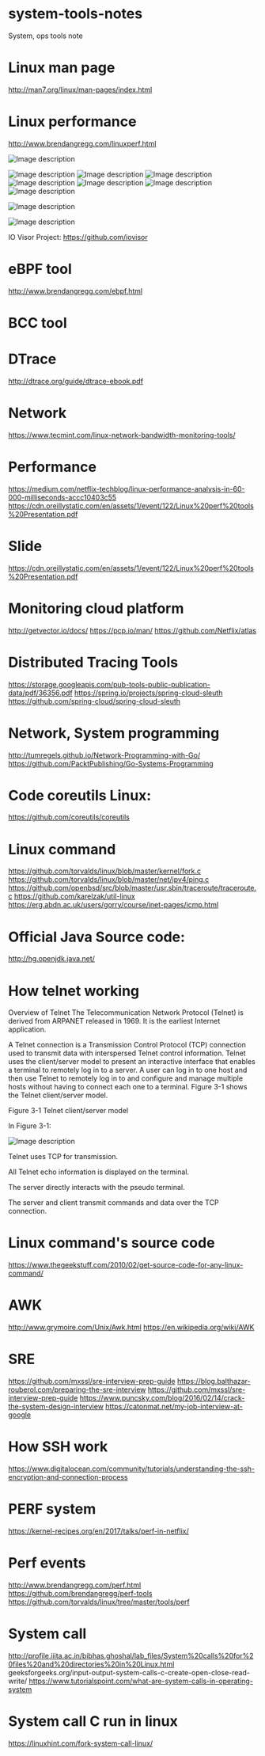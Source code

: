 # system-tools-notes
System, ops tools note
# Linux man page
http://man7.org/linux/man-pages/index.html

# Linux performance
http://www.brendangregg.com/linuxperf.html

![Image description](http://www.brendangregg.com/Perf/linux_perf_tools_full_1000.jpg)

![Image description](http://www.brendangregg.com/Perf/linux_observability_tools.png)
![Image description](http://www.brendangregg.com/Perf/linux_static_tools_333.png)
![Image description](http://www.brendangregg.com/Perf/linux_benchmarking_tools_333.png)
![Image description](http://www.brendangregg.com/Perf/linux_tuning_tools_333.png)
![Image description](http://www.brendangregg.com/Perf/linux_observability_sar_333.png)
![Image description](http://www.brendangregg.com/Perf/perf-tools_2016_333.png)
![Image description](http://www.brendangregg.com/Perf/bcc_tracing_tools_2016_333.png)


![Image description](http://www.brendangregg.com/BPF/bcc_tracing_tools_early2019.png)


![Image description](http://www.brendangregg.com/BPF/bpftrace_tools_early2019.png)


IO Visor Project:
https://github.com/iovisor

# eBPF tool

http://www.brendangregg.com/ebpf.html

# BCC tool

# DTrace
http://dtrace.org/guide/dtrace-ebook.pdf

# Network
https://www.tecmint.com/linux-network-bandwidth-monitoring-tools/

# Performance 
https://medium.com/netflix-techblog/linux-performance-analysis-in-60-000-milliseconds-accc10403c55
https://cdn.oreillystatic.com/en/assets/1/event/122/Linux%20perf%20tools%20Presentation.pdf


# Slide
https://cdn.oreillystatic.com/en/assets/1/event/122/Linux%20perf%20tools%20Presentation.pdf

# Monitoring cloud platform
http://getvector.io/docs/
https://pcp.io/man/
https://github.com/Netflix/atlas

# Distributed Tracing Tools

https://storage.googleapis.com/pub-tools-public-publication-data/pdf/36356.pdf
https://spring.io/projects/spring-cloud-sleuth
https://github.com/spring-cloud/spring-cloud-sleuth

# Network, System programming

http://tumregels.github.io/Network-Programming-with-Go/
https://github.com/PacktPublishing/Go-Systems-Programming

# Code coreutils Linux:

https://github.com/coreutils/coreutils
# Linux command

https://github.com/torvalds/linux/blob/master/kernel/fork.c
https://github.com/torvalds/linux/blob/master/net/ipv4/ping.c
https://github.com/openbsd/src/blob/master/usr.sbin/traceroute/traceroute.c
https://github.com/karelzak/util-linux
https://erg.abdn.ac.uk/users/gorry/course/inet-pages/icmp.html

# Official Java Source code:
http://hg.openjdk.java.net/

# How telnet working 
Overview of Telnet
The Telecommunication Network Protocol (Telnet) is derived from ARPANET released in 1969. It is the earliest Internet application.

A Telnet connection is a Transmission Control Protocol (TCP) connection used to transmit data with interspersed Telnet control information. Telnet uses the client/server model to present an interactive interface that enables a terminal to remotely log in to a server. A user can log in to one host and then use Telnet to remotely log in to and configure and manage multiple hosts without having to connect each one to a terminal. Figure 3-1 shows the Telnet client/server model.

Figure 3-1  Telnet client/server model 

In Figure 3-1:

![Image description](https://download.huawei.com/mdl/imgDownload?uuid=c50a20f739544a83a354dd5e3a0c71ef.png)

Telnet uses TCP for transmission.

All Telnet echo information is displayed on the terminal.

The server directly interacts with the pseudo terminal.

The server and client transmit commands and data over the TCP connection.

# Linux command's source code
https://www.thegeekstuff.com/2010/02/get-source-code-for-any-linux-command/

# AWK

http://www.grymoire.com/Unix/Awk.html
https://en.wikipedia.org/wiki/AWK

# SRE
https://github.com/mxssl/sre-interview-prep-guide
https://blog.balthazar-rouberol.com/preparing-the-sre-interview
https://github.com/mxssl/sre-interview-prep-guide
https://www.puncsky.com/blog/2016/02/14/crack-the-system-design-interview
https://catonmat.net/my-job-interview-at-google

# How SSH work

https://www.digitalocean.com/community/tutorials/understanding-the-ssh-encryption-and-connection-process

# PERF system

https://kernel-recipes.org/en/2017/talks/perf-in-netflix/

# Perf events
http://www.brendangregg.com/perf.html
https://github.com/brendangregg/perf-tools
https://github.com/torvalds/linux/tree/master/tools/perf

# System call
http://profile.iiita.ac.in/bibhas.ghoshal/lab_files/System%20calls%20for%20files%20and%20directories%20in%20Linux.html
geeksforgeeks.org/input-output-system-calls-c-create-open-close-read-write/
https://www.tutorialspoint.com/what-are-system-calls-in-operating-system
# System call C run in linux
https://linuxhint.com/fork-system-call-linux/
